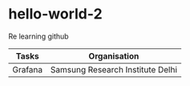 # hello-world-2
Re learning github 

| Tasks | Organisation |
| ------ | ------|
| Grafana | Samsung Research Institute Delhi |

